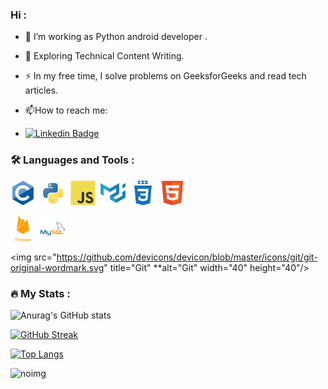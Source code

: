 ### Hi :

- :telescope: I’m working as Python android developer .

- :seedling: Exploring Technical Content Writing.

- :zap: In my free time, I solve problems on GeeksforGeeks and read tech articles.

- :mailbox:How to reach me:
- [![Linkedin Badge](https://img.shields.io/badge/-kakbar-blue?style=flat&logo=Linkedin&logoColor=white)](khalid) 


### :hammer_and_wrench: Languages and Tools :

<div>
  <img src="https://github.com/devicons/devicon/blob/master/icons/c/c-original.svg" title="C" alt="C" width="40" height="40"/>&nbsp;
  <img src="https://github.com/devicons/devicon/blob/master/icons/python/python-original.svg" title="Python"  alt="Python" width="40" height="40"/>&nbsp;
  <img src="https://github.com/devicons/devicon/blob/master/icons/javascript/javascript-original.svg" title="JavaScript" alt="JavaScript" width="40" height="40"/>&nbsp;
  <img src="https://github.com/devicons/devicon/blob/master/icons/materialui/materialui-original.svg" title="Material UI" alt="Material UI" width="40" height="40"/>&nbsp;
  <img src="https://github.com/devicons/devicon/blob/master/icons/css3/css3-plain-wordmark.svg"  title="CSS3" alt="CSS" width="40" height="40"/>&nbsp;
  <img src="https://github.com/devicons/devicon/blob/master/icons/html5/html5-original.svg" title="HTML5" alt="HTML" width="40" height="40"/>&nbsp;
  
  <img src="https://github.com/devicons/devicon/blob/master/icons/firebase/firebase-plain-wordmark.svg" title="Firebase" alt="Firebase" width="40" height="40"/>&nbsp;
  <img src="https://github.com/devicons/devicon/blob/master/icons/mysql/mysql-original-wordmark.svg" title="MySQL"  alt="MySQL" width="40" height="40"/>&nbsp;
   
  <img src="https://github.com/devicons/devicon/blob/master/icons/git/git-original-wordmark.svg" title="Git" **alt="Git" width="40" height="40"/>&nbsp;
</div>


### :fire: My Stats :

![Anurag's GitHub stats](https://github-readme-stats.vercel.app/api?username=BaShaybah&show_icons=true&theme=dark)

[![GitHub Streak](http://github-readme-streak-stats.herokuapp.com?user=BaShaybah&theme=dark&background=000000)](https://git.io/streak-stats)

[![Top Langs](https://github-readme-stats.vercel.app/api/top-langs/?username=BaShaybah&layout=donut&theme=vision-friendly-dark)](https://github.com/anuraghazra/github-readme-stats)

<img src="https://komarev.com/ghpvc/?username=BaShaybah&style=flat-square&color=blue" alt="noimg"/>

